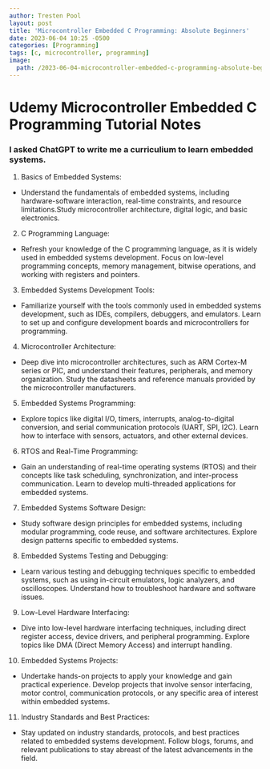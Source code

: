 ```yaml
---
author: Tresten Pool
layout: post
title: 'Microcontroller Embedded C Programming: Absolute Beginners'
date: 2023-06-04 10:25 -0500
categories: [Programming]
tags: [c, microcontroller, programming] 
image:
  path: /2023-06-04-microcontroller-embedded-c-programming-absolute-beginners/microcontroller_udemy.png
---
```


# Udemy Microcontroller Embedded C Programming Tutorial Notes

### I asked ChatGPT to write me a curriculium to learn embedded systems.
1. Basics of Embedded Systems:
- Understand the fundamentals of embedded systems, including hardware-software interaction, real-time constraints, and resource limitations.Study microcontroller architecture, digital logic, and basic electronics.


2. C Programming Language:
- Refresh your knowledge of the C programming language, as it is widely used in embedded systems development. Focus on low-level programming concepts, memory management, bitwise operations, and working with registers and pointers.

3. Embedded Systems Development Tools:
- Familiarize yourself with the tools commonly used in embedded systems development, such as IDEs, compilers, debuggers, and emulators. Learn to set up and configure development boards and microcontrollers for programming.

4. Microcontroller Architecture:
- Deep dive into microcontroller architectures, such as ARM Cortex-M series or PIC, and understand their features, peripherals, and memory organization. Study the datasheets and reference manuals provided by the microcontroller manufacturers.

5. Embedded Systems Programming:
- Explore topics like digital I/O, timers, interrupts, analog-to-digital conversion, and serial communication protocols (UART, SPI, I2C). Learn how to interface with sensors, actuators, and other external devices.

6. RTOS and Real-Time Programming:
- Gain an understanding of real-time operating systems (RTOS) and their concepts like task scheduling, synchronization, and inter-process communication. Learn to develop multi-threaded applications for embedded systems.

7. Embedded Systems Software Design:
- Study software design principles for embedded systems, including modular programming, code reuse, and software architectures. Explore design patterns specific to embedded systems.

8. Embedded Systems Testing and Debugging:
- Learn various testing and debugging techniques specific to embedded systems, such as using in-circuit emulators, logic analyzers, and oscilloscopes. Understand how to troubleshoot hardware and software issues.

9. Low-Level Hardware Interfacing:
- Dive into low-level hardware interfacing techniques, including direct register access, device drivers, and peripheral programming. Explore topics like DMA (Direct Memory Access) and interrupt handling.

10. Embedded Systems Projects:
- Undertake hands-on projects to apply your knowledge and gain practical experience. Develop projects that involve sensor interfacing, motor control, communication protocols, or any specific area of interest within embedded systems.

11. Industry Standards and Best Practices:
- Stay updated on industry standards, protocols, and best practices related to embedded systems development. Follow blogs, forums, and relevant publications to stay abreast of the latest advancements in the field.
